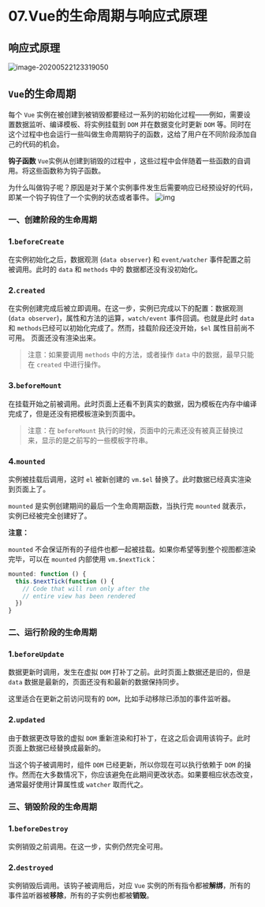 # 07.Vue的生命周期与响应式原理

## 响应式原理

![image-20200522123319050](http://ahuntsun.gitee.io/blogimagebed/img/vuepress/essay/7/1.png)

## `Vue`的生命周期

每个 `Vue` 实例在被创建到被销毁都要经过一系列的初始化过程——例如，需要设置数据监听、编译模板、将实例挂载到 `DOM` 并在数据变化时更新 `DOM` 等。同时在这个过程中也会运行一些叫做生命周期钩子的函数，这给了用户在不同阶段添加自己的代码的机会。

**钩子函数**
`Vue`实例从创建到销毁的过程中 ，这些过程中会伴随着一些函数的自调用。将这些函数称为钩子函数。

为什么叫做钩子呢？原因是对于某个实例事件发生后需要响应已经预设好的代码，即某一个钩子钩住了一个实例的状态或者事件。
![img](http://ahuntsun.gitee.io/blogimagebed/img/vuepress/essay/7/2.png)

### 一、创建阶段的生命周期

### 1.`beforeCreate`

在实例初始化之后，数据观测 (`data observer`) 和 `event/watcher` 事件配置之前被调用。此时的 `data` 和 `methods` 中的 数据都还没有没初始化。

### 2.`created`

在实例创建完成后被立即调用。在这一步，实例已完成以下的配置：数据观测 (`data observer`)，属性和方法的运算，`watch/event` 事件回调。也就是此时 `data` 和 `methods`已经可以初始化完成了。然而，挂载阶段还没开始，`$el` 属性目前尚不可用。 页面还没有渲染出来。

> 注意：如果要调用 `methods` 中的方法，或者操作 `data` 中的数据，最早只能在 `created` 中进行操作。

### 3.`beforeMount`

在挂载开始之前被调用。此时页面上还看不到真实的数据，因为模板在内存中编译完成了，但是还没有把模板渲染到页面中。

> 注意：在 `beforeMount` 执行的时候，页面中的元素还没有被真正替换过来，显示的是之前写的一些模板字符串。

### 4.`mounted`

实例被挂载后调用，这时 `el` 被新创建的 `vm.$el` 替换了。此时数据已经真实渲染到页面上了。

`mounted` 是实例创建期间的最后一个生命周期函数，当执行完 `mounted` 就表示，实例已经被完全创建好了。

**注意：**

`mounted` 不会保证所有的子组件也都一起被挂载。如果你希望等到整个视图都渲染完毕，可以在 `mounted` 内部使用 `vm.$nextTick`：

```javascript
mounted: function () {
  this.$nextTick(function () {
    // Code that will run only after the
    // entire view has been rendered
  })
}
```

### 二、运行阶段的生命周期

### 1.`beforeUpdate`

数据更新时调用，发生在虚拟 `DOM` 打补丁之前。此时页面上数据还是旧的，但是 `data` 数据是最新的，页面还没有和最新的数据保持同步。

这里适合在更新之前访问现有的 `DOM`，比如手动移除已添加的事件监听器。

### 2.`updated`

由于数据更改导致的虚拟 `DOM` 重新渲染和打补丁，在这之后会调用该钩子。此时页面上数据已经替换成最新的。

当这个钩子被调用时，组件 `DOM` 已经更新，所以你现在可以执行依赖于 `DOM`
的操作。然而在大多数情况下，你应该避免在此期间更改状态。如果要相应状态改变，通常最好使用计算属性或 `watcher` 取而代之。

### 三、销毁阶段的生命周期

### 1.`beforeDestroy`

实例销毁之前调用。在这一步，实例仍然完全可用。

### 2.`destroyed`

实例销毁后调用。该钩子被调用后，对应 `Vue` 实例的所有指令都被**解绑**，所有的事件监听器被**移除**，所有的子实例也都被**销毁**。